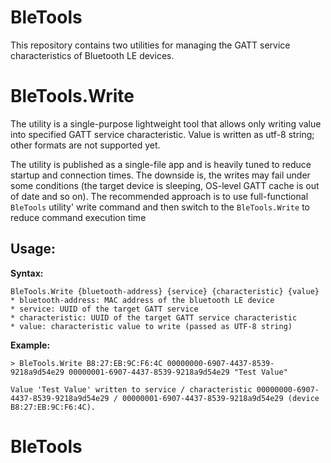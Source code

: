 # BleTools

This repository contains two utilities for managing the GATT service characteristics of Bluetooth LE devices.

# BleTools.Write
The utility is a single-purpose lightweight tool that allows only writing value into specified GATT service characteristic. Value is written as utf-8 string; other formats are not supported yet.

The utility is published as a single-file app and is heavily tuned to reduce startup and connection times. The downside is, the writes may fail under some conditions (the target device is sleeping, OS-level GATT cache is out of date and so on). The recommended approach is to use full-functional `BleTools` utility' write command and then switch to the `BleTools.Write` to reduce command execution time

## Usage:
**Syntax:**
```
BleTools.Write {bluetooth-address} {service} {characteristic} {value}
* bluetooth-address: MAC address of the bluetooth LE device
* service: UUID of the target GATT service
* characteristic: UUID of the target GATT service characteristic
* value: characteristic value to write (passed as UTF-8 string)
```

**Example:**
```
> BleTools.Write B8:27:EB:9C:F6:4C 00000000-6907-4437-8539-9218a9d54e29 00000001-6907-4437-8539-9218a9d54e29 "Test Value"

Value 'Test Value' written to service / characteristic 00000000-6907-4437-8539-9218a9d54e29 / 00000001-6907-4437-8539-9218a9d54e29 (device B8:27:EB:9C:F6:4C).
```

# BleTools